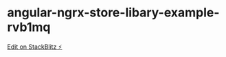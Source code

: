 # angular-ngrx-store-libary-example-rvb1mq

[Edit on StackBlitz ⚡️](https://stackblitz.com/edit/angular-ngrx-store-libary-example-rvb1mq)